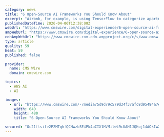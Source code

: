 ```yaml
---
category: news
title: "6 Open-Source AI Frameworks You Should Know About"
excerpt: "Airbnb, for example, is using TensorFlow to categorize apartment listing photos to ensure they accurately represent a particular space. Amazon recently open sourced Amazon SageMaker Neo, a feature of its machine learning platform, as a service offering. The newly released Neo-AI project code will enable AI developers to train machine learning ..."
publishedDateTime: 2020-04-06T12:38:00Z
webUrl: "https://www.cmswire.com/digital-experience/6-open-source-ai-frameworks-you-should-know-about/"
ampWebUrl: "https://www.cmswire.com/digital-experience/6-open-source-ai-frameworks-you-should-know-about/amp/"
cdnAmpWebUrl: "https://www-cmswire-com.cdn.ampproject.org/c/s/www.cmswire.com/digital-experience/6-open-source-ai-frameworks-you-should-know-about/amp/"
type: article
quality: 59
heat: 59
published: false

provider:
  name: CMS Wire
  domain: cmswire.com

topics:
  - AWS AI
  - AI

images:
  - url: "https://www.cmswire.com/-/media/5d9d79c579d34f37afc8d95484a7ebf5.ashx?mw=1024"
    width: 640
    height: 480
    title: "6 Open-Source AI Frameworks You Should Know About"

secured: "Oc21ftsife2PZMTqhfQCHwzbSE4Pk4oCIX1HVMilwL9cUAH1JQHoj14AOkIw2fBNjElinxqotMx6BNCJoVQl0t2TJYDO5FPZssJ1cZF2NxJcgeccxynbU/9W3BOZUE1wGY6uJeX7e4IJeCNlLR4IAAwn1UqQbYrFqvFWwi34F/pc5uYT1bpl7RttKRlH9ImaEFo631pBZHYoLlRNM4h+LGe7M+Lh4G0UU6aexby/fIdUIYZrYfBGxbNWW6Ww5lt98esYEYzyd3mlZE+ZyMaVf88G/SPbwo7RnpH5pkr2ilL+vWNVB2blM6I66mGSfO1/dWu2lHZDDHKznNA3m74ToPhS+yxpmeSXd2hR358NH2+Nn1f7QnUmkzJM/yIV/Jd3+OHDHAbw6mJLV8c35WaJynErd3so9jataY3sySpU3LtF/I90qghHN5qikHQnM8SBqM72Um2H60eAsSKPp3/JJzsFemcRlIU3uWMnY/OOwdQ=;pnJI0VnT7cLN6P0ogKzM+A=="
---
```



